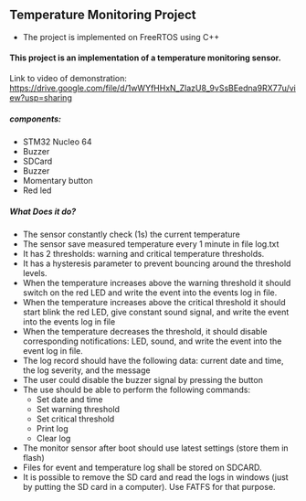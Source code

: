 
## Temperature Monitoring Project
* The project is implemented on FreeRTOS using C++
#### This project is an implementation of a temperature monitoring sensor.
Link to video of demonstration: https://drive.google.com/file/d/1wWYfHHxN_ZlazU8_9vSsBEedna9RX77u/view?usp=sharing
##### components:
+ STM32 Nucleo 64
+ Buzzer
+ SDCard
+ Buzzer
+ Momentary button
+ Red led
##### What Does it do?
+ The sensor constantly check (1s) the current temperature 
+ The sensor save measured temperature every 1 minute in file log.txt
+ It has 2 thresholds: warning and critical temperature thresholds.
+ It has a hysteresis parameter to prevent bouncing around the threshold levels.
+ When the temperature increases above the warning threshold it should switch on the red LED and write the event into the events log in file.
+ When the temperature increases above the critical threshold it should start blink the red LED, give constant sound signal, and write the event into the events log in file
+ When the temperature decreases the threshold, it should disable corresponding notifications: LED, sound, and write the event into the event log in file.
+ The log record should have the following data: current date and time, the log severity, and the message
+ The user could disable the buzzer signal by pressing the button
+ The use should be able to perform the following commands:
  - Set date and time
  - Set warning threshold
  - Set critical threshold
  - Print log
  - Clear log
+ The monitor sensor after boot should use latest settings (store them in flash)
+ Files for event and temperature log shall be stored on SDCARD.
+ It is possible to remove the SD card and read the logs in windows (just by putting the SD card in a computer). Use FATFS for that purpose.

